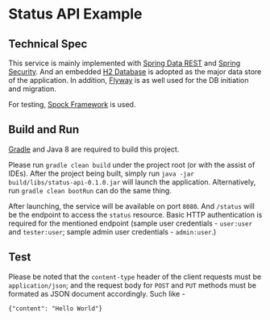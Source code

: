 Status API Example
===================

Technical Spec
----------------
This service is mainly implemented with [Spring Data REST](http://projects.spring.io/spring-data-rest/) and 
[Spring Security](http://projects.spring.io/spring-security/). 
And an embedded [H2 Database](http://www.h2database.com/html/main.html) is adopted as the major data store of the application. In addition, [Flyway](http://flywaydb.org/) is as well used for the DB initiation and migration.

For testing, [Spock Framework](https://github.com/spockframework/spock) is used.



Build and Run
----------------
[Gradle](http://http://www.gradle.org) and Java 8 are required to build this project.

Please run `gradle clean build` under the project root (or with the assist of IDEs).
After the project being built, simply run `java -jar build/libs/status-api-0.1.0.jar` will launch the application.
Alternatively, run `gradle clean bootRun` can do the same thing.

After launching, the service will be available on port `8080`. And `/status` will be the endpoint to access the `status` resource.
Basic HTTP authentication is required for the mentioned endpoint (sample user credentials - `user:user` and `tester:user`; sample admin user credentials - `admin:user`.)  


Test
----------------

Please be noted that the `content-type` header of the client requests must be `application/json`; and the request body for `POST` and `PUT` methods must be formated as JSON document accordingly. Such like -

    {"content": "Hello World"}
    


